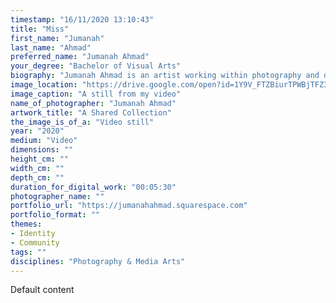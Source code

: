 ```yaml
---
timestamp: "16/11/2020 13:10:43"
title: "Miss"
first_name: "Jumanah"
last_name: "Ahmad"
preferred_name: "Jumanah Ahmad"
your_degree: "Bachelor of Visual Arts"
biography: "Jumanah Ahmad is an artist working within photography and design who studied at the Australian National University. Her work explores her relationship with her heritage whilst living in an Australian society, and how they affect her interpersonal relationships."
image_location: "https://drive.google.com/open?id=1Y9V_FTZBiurTPWBjTFZ3kZPucxB6TpXy"
image_caption: "A still from my video"
name_of_photographer: "Jumanah Ahmad"
artwork_title: "A Shared Collection"
the_image_is_of_a: "Video still"
year: "2020"
medium: "Video"
dimensions: ""
height_cm: ""
width_cm: ""
depth_cm: ""
duration_for_digital_work: "00:05:30"
photographer_name: ""
portfolio_url: "https://jumanahahmad.squarespace.com"
portfolio_format: ""
themes:
- Identity
- Community
tags: ""
disciplines: "Photography & Media Arts"
---
```


Default content